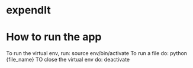 # expendIt

# How to run the app

To run the virtual env, run: source env/bin/activate
To run a file do: python {file_name}
TO close the virtual env do: deactivate
